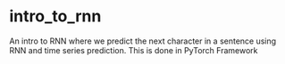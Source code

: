 # intro_to_rnn
An intro to RNN where we predict the next character in a sentence using RNN and time series prediction. This is done in PyTorch Framework
